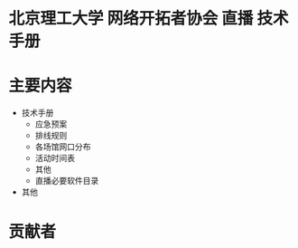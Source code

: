 # 北京理工大学 网络开拓者协会 直播 技术手册

# 主要内容
 - 技术手册
    - 应急预案
    - 排线规则
    - 各场馆网口分布
    - 活动时间表
    - 其他
	- 直播必要软件目录
 - 其他
# 贡献者

